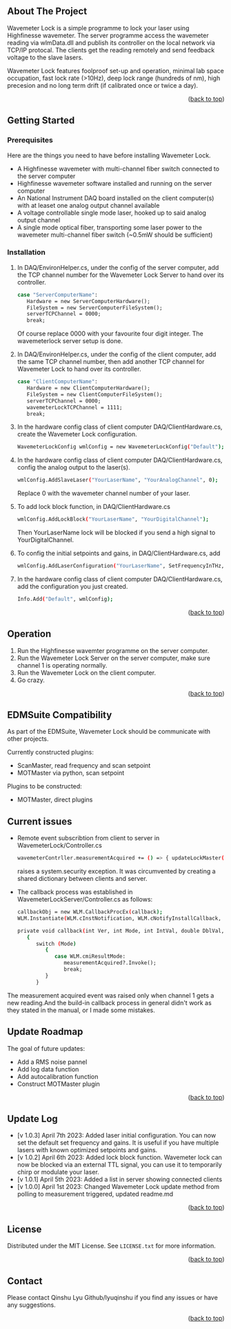 <a name="readme-top"></a>
<!-- ABOUT THE PROJECT -->
## About The Project

Wavemeter Lock is a simple programme to lock your laser using Highfinesse wavemeter. The server programme access the wavemeter reading via wlmData.dll and publish its controller on the local network via TCP/IP protocal. The clients get the reading remotely and send feedback voltage to the slave lasers.

Wavemeter Lock features foolproof set-up and operation, minimal lab space occupation, fast lock rate (>10Hz), deep lock range (hundreds of nm), high precesion and no long term drift (if calibrated once or twice a day). 

<p align="right">(<a href="#readme-top">back to top</a>)</p>




<!-- GETTING STARTED -->
## Getting Started



### Prerequisites

Here are the things you need to have before installing Wavemeter Lock.

* A Highfinesse wavemeter with multi-channel fiber switch connected to the server computer
* Highfinesse wavemeter software installed and running on the server computer
* An National Instrument DAQ board installed on the client computer(s) with at leaset one analog output channel available
* A voltage controllable single mode laser, hooked up to said analog output channel
* A single mode optical fiber, transporting some laser power to the wavemeter multi-channel fiber switch (~0.5mW should be sufficient)
  

### Installation

1. In DAQ/EnvironHelper.cs, under the config of the server computer, add the TCP channel number for the Wavemeter Lock Server to hand over its controller.
   ```sh
   case "ServerComputerName":
      Hardware = new ServerComputerHardware();
      FileSystem = new ServerComputerFileSystem();
      serverTCPChannel = 0000;
      break;
   ```
   Of course replace 0000 with your favourite four digit integer. The wavemeterlock server setup is done.

2. In DAQ/EnvironHelper.cs, under the config of the client computer, add the same TCP channel number, then add another TCP channel for Wavemeter Lock to hand over its controller.
   ```sh
   case "ClientComputerName":
      Hardware = new ClientComputerHardware();
      FileSystem = new ClientComputerFileSystem();
      serverTCPChannel = 0000;
      wavemeterLockTCPChannel = 1111;
      break;
   ```

3. In the hardware config class of client computer DAQ/ClientHardware.cs, create the Wavemeter Lock configuration.
   ```sh
   WavemeterLockConfig wmlConfig = new WavemeterLockConfig("Default");
   ```

4. In the hardware config class of client computer DAQ/ClientHardware.cs, config the analog output to the laser(s).
   ```sh
   wmlConfig.AddSlaveLaser("YourLaserName", "YourAnalogChannel", 0);
   ```
   Replace 0 with the wavemeter channel number of your laser.
   
5. To add lock block function, in DAQ/ClientHardware.cs
   ```sh
   wmlConfig.AddLockBlock("YourLaserName", "YourDigitalChannel");
   ```
   Then YourLaserName lock will be blocked if you send a high signal to YourDigitalChannel.
   
6. To config the initial setpoints and gains, in DAQ/ClientHardware.cs, add
   ```sh
   wmlConfig.AddLaserConfiguration("YourLaserName", SetFrequencyInTHz, PGain, IGain);
   ```

7. In the hardware config class of client computer DAQ/ClientHardware.cs, add the configuration you just created.
   ```sh
   Info.Add("Default", wmlConfig);
   ```

<p align="right">(<a href="#readme-top">back to top</a>)</p>



## Operation

1. Run the Highfinesse wavemter programme on the server computer.
2. Run the Wavemeter Lock Server on the server computer, make sure channel 1 is operating normally.
3. Run the Wavemeter Lock on the client computer.
4. Go crazy.

<p align="right">(<a href="#readme-top">back to top</a>)</p>

## EDMSuite Compatibility

As part of the EDMSuite, Wavemeter Lock should be communicate with other projects.

Currently constructed plugins:
* ScanMaster, read frequency and scan setpoint
* MOTMaster via python, scan setpoint

Plugins to be constructed:
* MOTMaster, direct plugins

## Current issues
* Remote event subscribtion from client to server in WavemeterLock/Controller.cs
   ```sh
   wavemeterContrller.measurementAcquired += () => { updateLockMaster(); };
   ```
   raises a system.security exception. It was circumvented by creating a shared dictionary between clients and server. 

* The callback process was established in WavemeterLockServer/Controller.cs as follows:
   ```sh
   callbackObj = new WLM.CallbackProcEx(callback);
   WLM.Instantiate(WLM.cInstNotification, WLM.cNotifyInstallCallback, callbackObj, 0);

   private void callback(int Ver, int Mode, int IntVal, double DblVal, int Res1)
      {
         switch (Mode)
            {
               case WLM.cmiResultMode:
                  measurementAcquired?.Invoke();
                  break;
            }
         }
   ```
 The measurement acquired event was raised only when channel 1 gets a new reading.And the build-in callback process in general didn't work as they stated in the manual, or I made some mistakes.

## Update Roadmap
The goal of future updates:
- Add a RMS noise pannel
- Add log data function
- Add autocalibration function
- Construct MOTMaster plugin


<p align="right">(<a href="#readme-top">back to top</a>)</p>

## Update Log

* [v 1.0.3] April 7th 2023: Added laser initial configuration. You can now set the default set frequency and gains. It is useful if you have multiple lasers with known optimized setpoints and gains.
* [v 1.0.2] April 6th 2023: Added lock block function. Wavemeter lock can now be blocked via an external TTL signal, you can use it to temporarily chirp or modulate your laser.
* [v 1.0.1] April 5th 2023: Added a list in server showing connected clients
* [v 1.0.0] April 1st 2023: Changed Wavemeter Lock update method from polling to measurement triggered, updated readme.md


<p align="right">(<a href="#readme-top">back to top</a>)</p>



<!-- LICENSE -->
## License

Distributed under the MIT License. See `LICENSE.txt` for more information.

<p align="right">(<a href="#readme-top">back to top</a>)</p>



<!-- CONTACT -->
## Contact
Please contact Qinshu Lyu Github/lyuqinshu if you find any issues or have any suggestions.


<p align="right">(<a href="#readme-top">back to top</a>)</p>






